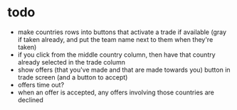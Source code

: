 # todo
- make countries rows into buttons that activate a trade if available (gray if taken already, and put the team name next to them when they're taken)
- if you click from the middle country column, then have that country already selected in the trade column
- show offers (that you've made and that are made towards you) button in trade screen (and a button to accept)
- offers time out?
- when an offer is accepted, any offers involving those countries are declined